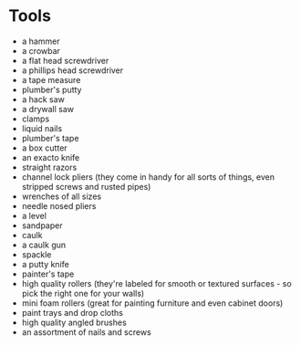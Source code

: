 # Tools #

- a hammer
- a crowbar
- a flat head screwdriver
- a phillips head screwdriver
- a tape measure
- plumber's putty
- a hack saw
- a drywall saw
- clamps
- liquid nails
- plumber's tape
- a box cutter
- an exacto knife
- straight razors
- channel lock pliers (they come in handy for all sorts of things, even stripped screws and rusted pipes)
- wrenches of all sizes
- needle nosed pliers
- a level
- sandpaper
- caulk
- a caulk gun
- spackle
- a putty knife
- painter's tape
- high quality rollers (they're labeled for smooth or textured surfaces - so pick the right one for your walls)
- mini foam rollers (great for painting furniture and even cabinet doors)
- paint trays and drop cloths
- high quality angled brushes
- an assortment of nails and screws

